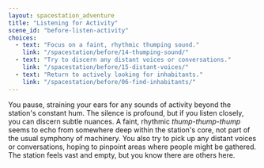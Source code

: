 ```yaml
---
layout: spacestation_adventure
title: "Listening for Activity"
scene_id: "before-listen-activity"
choices:
  - text: "Focus on a faint, rhythmic thumping sound."
    link: "/spacestation/before/14-thumping-sound/"
  - text: "Try to discern any distant voices or conversations."
    link: "/spacestation/before/15-distant-voices/"
  - text: "Return to actively looking for inhabitants."
    link: "/spacestation/before/06-find-inhabitants/"
---
```


You pause, straining your ears for any sounds of activity beyond the station's constant hum. The silence is profound, but if you listen closely, you can discern subtle nuances. A faint, rhythmic *thump-thump-thump* seems to echo from somewhere deep within the station's core, not part of the usual symphony of machinery. You also try to pick up any distant voices or conversations, hoping to pinpoint areas where people might be gathered. The station feels vast and empty, but you know there are others here.
